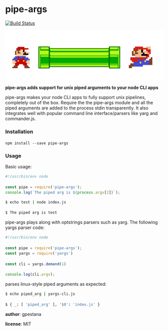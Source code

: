 # pipe-args

[![Build Status](https://travis-ci.org/gpestana/pipe-args.svg?branch=master)](https://travis-ci.org/gpestana/pipe-args)

![pipe](https://raw.githubusercontent.com/gpestana/pipe-args/master/mario.png)

**pipe-args adds support for unix piped arguments to your node CLI apps** 

pipe-args makes your node CLI apps to fully support unix pipelines, completely
out of the box. Require the the pipe-args module and all the piped arguments are
added to the process stdin transparently. It also integrates well with popular
command line interface/parsers like yarg and commander.js.


### Installation

``npm install --save pipe-args``


### Usage


Basic usage:

```javascript
#!/usr/bin/env node

const pipe = require('pipe-args');
console.log(`The piped arg is ${process.argv[2]}`);
```

```bash
$ echo test | node index.js

$ The piped arg is test
```


pipe-args plays along with optstrings parsers such as yarg. The following yargs 
parser code:


```javascript
#!/usr/bin/env node

const pipe = require('pipe-args');
const yargs = require('yargs')

const cli = yargs.demand(1)

console.log(cli.argv);
```

parses linux-style piped arguments as expected:

```bash
$ echo piped_arg | yargs-cli.js

$ { _: [ 'piped_arg' ], '$0': 'index.js' }
```


**author**: gpestana

**license**: MIT
